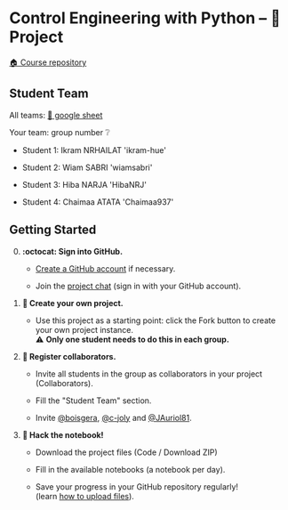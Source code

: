 # Control Engineering with Python – 🚀 Project

[:house: Course repository](https://github.com/boisgera/control-engineering-with-python)

## Student Team

All teams: [📝 google sheet](https://docs.google.com/spreadsheets/d/1-o4YxKb9UkuLmMPGsnRVIBShwj0DTkEpT8TB5k3OsYk/edit?usp=sharing)

Your team: group number ❔

  - Student 1: Ikram NRHAILAT 'ikram-hue'
  
  - Student 2: Wiam SABRI 'wiamsabri'
  
  - Student 3: Hiba NARJA 'HibaNRJ'

  - Student 4: Chaimaa ATATA  'Chaimaa937'
## Getting Started

  0. **:octocat: Sign into GitHub.**   
     
     - [Create a GitHub account](https://github.com/join) if necessary.
     
     - Join the [project chat](https://gitter.im/control-engineering-with-python/community?utm_source=share-link&utm_medium=link&utm_campaign=share-link)
     (sign in with your GitHub account).

  1. **🎉 Create your own project.**  
     
     - Use this project as a starting point: 
       click the Fork button to create your own project instance.  
       ⚠️ **Only one student needs to do this in each group.**

  2. **👥 Register collaborators.**  
    
       - Invite all students in the group as collaborators in your project (Collaborators).
      
       - Fill the "Student Team" section.

       - Invite [@boisgera](https://github.com/boisgera), 
        [@c-joly](https://github.com/c-joly) and [@JAuriol81](https://github.com/JAuriol81). 

  3. **📔 Hack the notebook!**  
     
     - Download the project files (Code / Download ZIP) 
     
     - Fill in the available notebooks (a notebook per day).

     - Save your progress in your GitHub repository regularly!   
      (learn [how to upload files](https://docs.github.com/en/github/managing-files-in-a-repository/adding-a-file-to-a-repository)).

